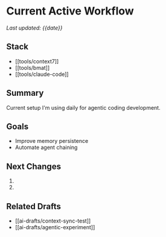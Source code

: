 # Current Active Workflow
_Last updated: {{date}}_

## Stack
- [[tools/context7]]
- [[tools/bmat]]
- [[tools/claude-code]]

## Summary
Current setup I'm using daily for agentic coding development.

## Goals
- Improve memory persistence
- Automate agent chaining

## Next Changes
1.
2.

## Related Drafts
- [[ai-drafts/context-sync-test]]
- [[ai-drafts/agentic-experiment]]
